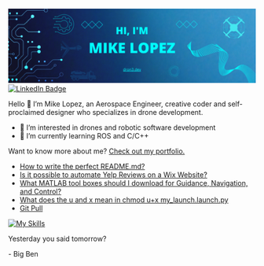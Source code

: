 [![Mike's GitHub Banner](./equipment/MikeLopezBanner.png)](https://dron3.dev)
[![LinkedIn Badge](https://img.shields.io/badge/LinkedIn-Profile-informational?style=flat&logo=linkedin&logoColor=white&color=0D76A8)](https://www.linkedin.com/in/mike-lopez/)

Hello 👋
I’m Mike Lopez, an Aerospace Engineer, creative coder and self-proclaimed designer who specializes in drone development. 
- 👀 I’m interested in drones and robotic software development
- 🌱 I’m currently learning ROS and C/C++

Want to know more about me? [Check out my portfolio.](https://mikelopez.io)


<!-- BLOG-POST-LIST:START -->
- [How to write the perfect README.md?](https://www.mikelopez.io/post/how-to-write-the-perfect-readme-md)
- [Is it possible to automate Yelp Reviews on a Wix Website?](https://www.mikelopez.io/post/is-it-possible-to-automate-yelp-reviews-on-a-wix-website)
- [What MATLAB tool boxes should I download for Guidance, Navigation, and Control?](https://www.mikelopez.io/post/what-matlab-tool-boxes-should-i-download-for-guidance-navigation-and-control)
- [What does the u and x mean in chmod u+x my_launch.launch.py](https://www.mikelopez.io/post/what-does-the-u-and-x-mean-in-chmod-u-x-my_launch-launch-py)
- [Git Pull](https://www.mikelopez.io/post/git-pull)
<!-- BLOG-POST-LIST:END --> 

<!-- SKILLS-LIST:START -->

[![My Skills](https://skillicons.dev/icons?i=atom,arduino,autocad,cpp,cmake,github,html,linux,matlab,octave,pr,py,raspberrypi,react,ros,visualstudio)](https://skillicons.dev)

<!-- SKILLS-LIST:END --> 

<p>Yesterday you said tomorrow?</p>

<p>- Big Ben</p>
